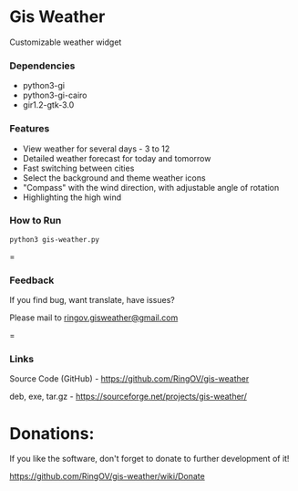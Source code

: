 # Gis Weather


Customizable weather widget

### **Dependencies**
- python3-gi
- python3-gi-cairo
- gir1.2-gtk-3.0

### **Features**
- View weather for several days - 3 to 12
- Detailed weather forecast for today and tomorrow
- Fast switching between cities
- Select the background and theme weather icons
- "Compass" with the wind direction, with adjustable angle of rotation
- Highlighting the high wind

### **How to Run**

`python3 gis-weather.py`

=

### **Feedback**

If you find bug, want translate, have issues?

Please mail to ringov.gisweather@gmail.com

=

### **Links**

Source Code (GitHub) - https://github.com/RingOV/gis-weather

deb, exe, tar.gz - https://sourceforge.net/projects/gis-weather/


# Donations:

If you like the software, don't forget to donate to further development of it!

https://github.com/RingOV/gis-weather/wiki/Donate
